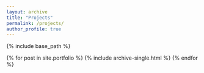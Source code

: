 ```yaml
---
layout: archive
title: "Projects"
permalink: /projects/
author_profile: true
---
```


{% include base_path %}


{% for post in site.portfolio %}
  {% include archive-single.html %}
{% endfor %}
